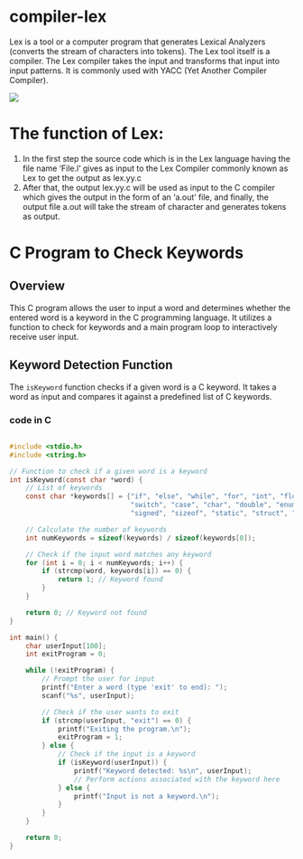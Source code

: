 

# compiler-lex


Lex is a tool or a computer program that generates Lexical Analyzers (converts the stream of
characters into tokens). The Lex tool itself is a compiler. The Lex compiler takes the input and
transforms that input into input patterns. It is commonly used with YACC (Yet Another Compiler
Compiler).

<img src='https://previews.123rf.com/images/nexusplexus/nexusplexus1812/nexusplexus181201166/113368807-fantasy-image-with-space-planets-and-sea-waters.jpg'>

# The function of Lex:

1. In the first step the source code which is in the Lex language having the file name ‘File.l’
gives as input to the Lex Compiler commonly known as Lex to get the output as lex.yy.c
2. After that, the output lex.yy.c will be used as input to the C compiler which gives the
output in the form of an ‘a.out’ file, and finally, the output file a.out will take the stream
of character and generates tokens as output.

# C Program to Check Keywords

## Overview

This C program allows the user to input a word and determines whether the entered word is a keyword in the C programming language. It utilizes a function to check for keywords and a main program loop to interactively receive user input.

## Keyword Detection Function

The `isKeyword` function checks if a given word is a C keyword. It takes a word as input and compares it against a predefined list of C keywords.




### code in C
```c

#include <stdio.h>
#include <string.h>

// Function to check if a given word is a keyword
int isKeyword(const char *word) {
    // List of keywords
    const char *keywords[] = {"if", "else", "while", "for", "int", "float", "return", "break", "continue",
                              "switch", "case", "char", "double", "enum", "extern", "long", "short",
                              "signed", "sizeof", "static", "struct", "typedef", "union", "void", "volatile"};

    // Calculate the number of keywords
    int numKeywords = sizeof(keywords) / sizeof(keywords[0]);

    // Check if the input word matches any keyword
    for (int i = 0; i < numKeywords; i++) {
        if (strcmp(word, keywords[i]) == 0) {
            return 1; // Keyword found
        }
    }

    return 0; // Keyword not found
}

int main() {
    char userInput[100];
    int exitProgram = 0;

    while (!exitProgram) {
        // Prompt the user for input
        printf("Enter a word (type 'exit' to end): ");
        scanf("%s", userInput);

        // Check if the user wants to exit
        if (strcmp(userInput, "exit") == 0) {
            printf("Exiting the program.\n");
            exitProgram = 1;
        } else {
            // Check if the input is a keyword
            if (isKeyword(userInput)) {
                printf("Keyword detected: %s\n", userInput);
                // Perform actions associated with the keyword here
            } else {
                printf("Input is not a keyword.\n");
            }
        }
    }

    return 0;
}

```
